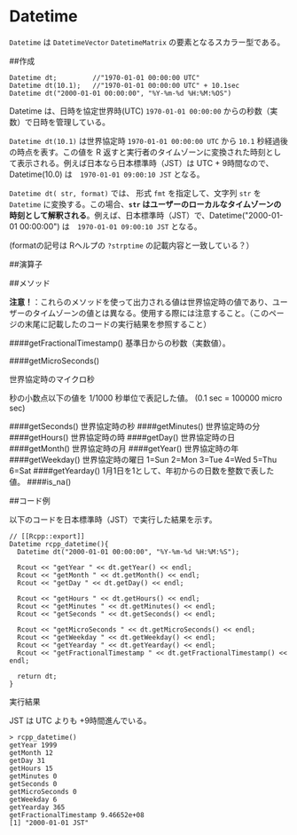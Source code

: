 # Datetime

`Datetime` は `DatetimeVector` `DatetimeMatrix` の要素となるスカラー型である。

##作成

```
Datetime dt;         //"1970-01-01 00:00:00 UTC"
Datetime dt(10.1);   //"1970-01-01 00:00:00 UTC" + 10.1sec
Datetime dt("2000-01-01 00:00:00", "%Y-%m-%d %H:%M:%OS")
```

Datetime は、日時を協定世界時(UTC) `1970-01-01 00:00:00` からの秒数（実数）で日時を管理している。

`Datetime dt(10.1)` は世界協定時 `1970-01-01 00:00:00 UTC` から `10.1` 秒経過後の時点を表す。この値を R 返すと実行者のタイムゾーンに変換された時刻として表示される。例えば日本なら日本標準時（JST）は UTC + 9時間なので、Datetime(10.0) は　`1970-01-01 09:00:10 JST` となる。

`Datetime dt( str, format)` では、 形式 `fmt` を指定して、文字列 `str` を `Datetime` に変換する。この場合、**`str` はユーザーのローカルなタイムゾーンの時刻として解釈される**。例えば、日本標準時（JST）で、Datetime("2000-01-01 00:00:00") は　`1970-01-01 09:00:10 JST` となる。

(formatの記号は Rヘルプの `?strptime` の記載内容と一致している？）


##演算子



##メソッド

**注意！**：これらのメソッドを使って出力される値は世界協定時の値であり、ユーザーのタイムゾーンの値とは異なる。使用する際には注意すること。（このページの末尾に記載したのコードの実行結果を参照すること）


####getFractionalTimestamp()
基準日からの秒数（実数値）。

####getMicroSeconds()

世界協定時のマイクロ秒

秒の小数点以下の値を 1/1000 秒単位で表記した値。 (0.1 sec = 100000 micro sec)

####getSeconds()
世界協定時の秒
####getMinutes()
世界協定時の分
####getHours()
世界協定時の時
####getDay()
世界協定時の日
####getMonth()
世界協定時の月
####getYear()
世界協定時の年
####getWeekday()
世界協定時の曜日
1=Sun 2=Mon 3=Tue 4=Wed 5=Thu 6=Sat
####getYearday()
1月1日を1として、年初からの日数を整数で表した値。
####is_na()

##コード例

以下のコードを日本標準時（JST）で実行した結果を示す。

```
// [[Rcpp::export]]
Datetime rcpp_datetime(){
  Datetime dt("2000-01-01 00:00:00", "%Y-%m-%d %H:%M:%S");
  
  Rcout << "getYear " << dt.getYear() << endl;
  Rcout << "getMonth " << dt.getMonth() << endl;
  Rcout << "getDay " << dt.getDay() << endl;
  
  Rcout << "getHours " << dt.getHours() << endl;
  Rcout << "getMinutes " << dt.getMinutes() << endl;
  Rcout << "getSeconds " << dt.getSeconds() << endl;
  
  Rcout << "getMicroSeconds " << dt.getMicroSeconds() << endl;
  Rcout << "getWeekday " << dt.getWeekday() << endl;
  Rcout << "getYearday " << dt.getYearday() << endl;
  Rcout << "getFractionalTimestamp " << dt.getFractionalTimestamp() << endl;
  
  return dt;
}
```

実行結果

JST は UTC よりも +9時間進んでいる。

```
> rcpp_datetime()
getYear 1999
getMonth 12
getDay 31
getHours 15
getMinutes 0
getSeconds 0
getMicroSeconds 0
getWeekday 6
getYearday 365
getFractionalTimestamp 9.46652e+08
[1] "2000-01-01 JST"
```


